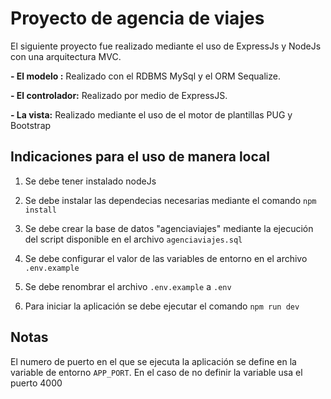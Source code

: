 # **Proyecto de agencia de viajes**

El siguiente proyecto fue realizado mediante el uso de ExpressJs y NodeJs con una arquitectura MVC.

 **- El modelo :**  Realizado con el RDBMS MySql y el ORM Sequalize.

 **- El controlador:** Realizado por medio de ExpressJS.

 **- La vista:** Realizado mediante el uso de el motor de plantillas PUG y Bootstrap

 ## **Indicaciones para el uso de manera local**

 1. Se debe tener instalado nodeJs

 2. Se debe instalar las dependecias necesarias mediante el comando `npm install` 

 3. Se debe crear la base de datos "agenciaviajes" mediante la ejecución del script disponible en el archivo `agenciaviajes.sql`

 4. Se debe configurar el valor de las variables de entorno en el archivo `.env.example`

 5. Se debe renombrar el archivo `.env.example` a `.env`

 6. Para iniciar la aplicación se debe ejecutar el comando `npm run dev`

 ## **Notas**
El numero de puerto en el que se ejecuta la aplicación se define en la variable de entorno `APP_PORT`. En el caso de no definir la variable usa el puerto 4000 

